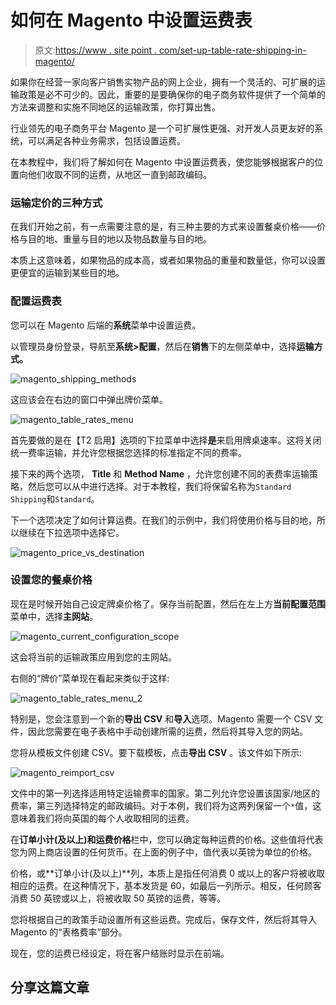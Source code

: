 # 如何在 Magento 中设置运费表

> 原文:[https://www . site point . com/set-up-table-rate-shipping-in-magento/](https://www.sitepoint.com/set-up-table-rate-shipping-in-magento/)

如果你在经营一家向客户销售实物产品的网上企业，拥有一个灵活的、可扩展的运输政策是必不可少的。因此，重要的是要确保你的电子商务软件提供了一个简单的方法来调整和实施不同地区的运输政策，你打算出售。

行业领先的电子商务平台 Magento 是一个可扩展性更强、对开发人员更友好的系统，可以满足各种业务需求，包括设置运费。

在本教程中，我们将了解如何在 Magento 中设置运费表，使您能够根据客户的位置向他们收取不同的运费，从地区一直到邮政编码。

### 运输定价的三种方式

在我们开始之前，有一点需要注意的是，有三种主要的方式来设置餐桌价格——价格与目的地、重量与目的地以及物品数量与目的地。

本质上这意味着，如果物品的成本高，或者如果物品的重量和数量低，你可以设置更便宜的运输到某些目的地。

### 配置运费表

您可以在 Magento 后端的**系统**菜单中设置运费。

以管理员身份登录，导航至**系统>配置**，然后在**销售**下的左侧菜单中，选择**运输方式。**

![magento_shipping_methods](../Images/b7ab26f1fb89e0c6cae321611a45f7b1.png)

这应该会在右边的窗口中弹出牌价菜单。

![magento_table_rates_menu](../Images/9f1b97a6f8296e8747d11d06b072ff05.png)

首先要做的是在【T2 启用】选项的下拉菜单中选择**是**来启用牌桌速率。这将关闭统一费率运输，并允许您根据您选择的标准指定不同的费率。

接下来的两个选项， **Title** 和 **Method Name** ，允许您创建不同的表费率运输策略，然后您可以从中进行选择。对于本教程，我们将保留名称为`Standard Shipping`和`Standard`。

下一个选项决定了如何计算运费。在我们的示例中，我们将使用价格与目的地，所以继续在下拉选项中选择它。

![magento_price_vs_destination](../Images/aed3e0aa63bdbaac284272cf12bfc3f4.png)

### 设置您的餐桌价格

现在是时候开始自己设定牌桌价格了。保存当前配置，然后在左上方**当前配置范围**菜单中，选择**主网站**。

![magento_current_configuration_scope](../Images/6a8a241267716de89df4ee50be213892.png)

这会将当前的运输政策应用到您的主网站。

右侧的“牌价”菜单现在看起来类似于这样:

![magento_table_rates_menu_2](../Images/584eb08c6630b3d7edee15b5c7d625ae.png)

特别是，您会注意到一个新的**导出 CSV** 和**导入**选项。Magento 需要一个 CSV 文件，因此您需要在电子表格中手动创建所需的运费，然后将其导入您的网站。

您将从模板文件创建 CSV。要下载模板，点击**导出 CSV** 。该文件如下所示:

![magento_reimport_csv](../Images/96494da7af9fd8fdb5104f649c0f43c8.png)

文件中的第一列选择适用特定运输费率的国家。第二列允许您设置该国家/地区的费率，第三列选择特定的邮政编码。对于本例，我们将为这两列保留一个`*`值，这意味着我们将向英国的每个人收取相同的运费。

在**订单小计(及以上)**和**运费价格**栏中，您可以确定每种运费的价格。这些值将代表您为网上商店设置的任何货币。在上面的例子中，值代表以英镑为单位的价格。

价格，或**订单小计(及以上)**列，本质上是指任何消费 0 或以上的客户将被收取相应的运费。在这种情况下，基本发货是 60，如最后一列所示。相反，任何顾客消费 50 英镑或以上，将被收取 50 英镑的运费，等等。

您将根据自己的政策手动设置所有这些运费。完成后，保存文件，然后将其导入 Magento 的“表格费率”部分。

现在，您的运费已经设定，将在客户结账时显示在前端。

## 分享这篇文章